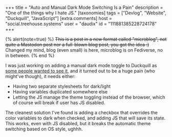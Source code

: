 +++
title = "Auto and Manual Dark Mode Switching Is a Pain"
description = "One of the things why I hate JS."
[taxonomies]
tags = ["Devlog", "Website", "Duckquill", "JavaScript"]
[extra.comments]
host = "social.treehouse.systems"
user = "daudix"
id = "111881385228724178"
+++

{% alert(note=true) %}
~~This is a post in a new format called "microblog", not quite a Mastodon post nor a full-blown blog post, you got the idea :)~~
Changed my mind, blog (even small) is here, microblog is on Fediverse, no in between.
{% end %}

I was just working on adding a manual dark mode toggle to Duckquill as [some people wanted to see it](https://codeberg.org/daudix/duckquill/issues/5), and it turned out to be a huge pain (who might've though), it needs either:

- Having two separate stylesheets for dark/light
- Having variables duplicated somewhere else
- Letting the JS manage the theme toggling instead of the browser, which of course will break if user has JS disabled.

The cleanest solution I've found is adding a checkbox that overrides the color variables to dark when checked, and adding JS that will save its state. This works, even with JS disabled, but it breaks the automatic theme switching based on OS style, ughhh.
